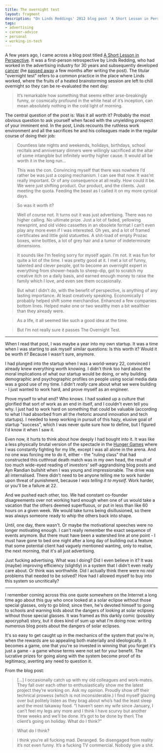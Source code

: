 ```yaml
---
title: The overnight test
layout: fragment
description: "On Linds Reddings' 2012 blog post 'A Short Lesson in Perspective', which reflects on his 30 years in the advertising industry and concludes that it wasn't worth it."
tags:
- advertising
- career-advice
- personal
- working-in-tech
---
```


A few years ago, I came across a blog post titled [A Short Lesson in Perspective](http://www.lindsredding.com/2012/03/11/a-overdue-lesson-in-perspective/). It was a first-person retrospective by Linds Redding, who had worked in the advertising industry for 30 years and subsequently developed [cancer](http://www.lindsredding.com/2012/03/13/the-etiquette-of-cancer/) (he [passed away](https://www.adweek.com/creativity/it-worth-it-notes-life-and-career-late-adman-145043/) a few months after writing the post). The titular "overnight test" refers to a common practice in the place where Linds worked, where the fruits of a heated brainstorming session are left to chill overnight so they can be re-evaluated the next day:

> It’s remarkable how something that seems either arse-breakingly funny, or cosmically profound in the white heat of it’s inception, can mean absolutely nothing in the cold light of morning.

The central question of the post is: Was it all worth it? Probably the most obvious question to ask yourself when faced with the unyielding prospect of your imminent end. In the post, Linds recounts the ruthless work environment and all the sacrifices he and his colleagues made in the regular course of doing their job:

> Countless late nights and weekends, holidays, birthdays, school recitals and anniversary dinners were willingly sacrificed at the altar of some intangible but infinitely worthy higher cause. It would all be worth it in the long run…

> This was the con. Convincing myself that there was nowhere I’d rather be was just a coping mechanism. I can see that now. It was’nt really important. Or of any consequence at all really. How could it be. We were just shifting product. Our product, and the clients. Just meeting the quota. Feeding the beast as I called it on my more cynical days.

> So was it worth it?

> Well of course not. It turns out it was just advertising. There was no higher calling. No ultimate prize. Just a lot of faded, yellowing newsprint, and old video cassettes in an obsolete format I can’t even play any more even if I was interested. Oh yes, and a lot of framed certificates and little gold statuettes. A shit-load of empty Prozac boxes, wine bottles, a lot of grey hair and a tumor of indeterminate dimensions.

> It sounds like I’m feeling sorry for myself again. I’m not. It was fun for quite a lot of the time. I was pretty good at it. I met a lot of funny, talented and clever people, got to become an overnight expert in everything from shower-heads to sheep-dip, got to scratch my creative itch on a daily basis, and earned enough money to raise the family which I love, and even see them occasionally.

> But what I didn’t do, with the benefit of perspective, is anything of any lasting importance. At least creatively speaking. Economically I probably helped shift some merchandise. Enhanced a few companies bottom lines. Helped make one or two wealthy men a bit wealthier than they already were.

> As a life, it all seemed like such a good idea at the time.

> But I’m not really sure it passes The Overnight Test.

***

When I read that post, I was maybe a year into my own startup. It was a time when I was starting to ask myself similar questions: Is this worth it? Would it be worth it? Because I wasn't sure, anymore.

I had plunged into the startup when I was a world-weary 22, convinced I already knew everything worth knowing. I didn't think too hard about the moral implications of what our startup would be doing, or why building demographic and psychographic profiles on people using social media data was a good use of my time. I didn't _really_ care about what we were building - I just wanted to work hard, and prove myself as an engineer.

Prove myself to what end? Who knows. I had soaked up a culture that glorified that sort of work as an end in itself, and I couldn't even tell you why. I just had to work hard on something that could be valuable (according to what I had absorbed from all the rhetoric around innovation and tech startups). I needed to keep working in pursuit of this hazy, elusive goal of startup "success", which I was never quite sure how to define, but I figured I'd know it when I saw it.

Even now, it hurts to think about how deeply I had bought into it. It was like a less physically brutal version of the spectacle in the [Hunger Games](/posts/fragments-9) where I was constantly fighting for my life, except I was all alone in the arena. And no one was forcing me to do it, either - the "ruling class" that had constructed this cutthroat death match was in my own head, the result of too much wide-eyed reading of investors' self-aggrandising blog posts and Ayn Randian bullshit when I was young and impressionable. The drive was all internalised. There didn't need to be anyone telling me to work harder upon threat of punishment, because _I was telling it to myself_. Work harder, or you'll be a failure at 22.

And we pushed each other, too. We had constant co-founder disagreements over not working hard enough when one of us would take a vacation that the others deemed superfluous, or put in less than like 60 hours on a given week. We would take turns being disillusioned, so there was always someone ready to whip the others back into shape.

Until, one day, there wasn't. Or maybe the motivational speeches were no longer motivating enough. I can't really remember the exact sequence of events anymore. But there must have been a watershed line at one point - I must have gone to bed one night after a long day of building out a feature that some potential client had vaguely mentioned wanting, only to realise, the next morning, that it's all just advertising.

Just fucking advertising. What was I doing? Did I even believe in it? It was (maybe) improving efficiency (slightly) in a system that I didn't even really care about. Or think was worthwhile. Did I actually think there were no _real_ problems that needed to be solved? How had I allowed myself to buy into this system so uncritically?

***

I remember coming across this one quote somewhere on the Internet a long time ago about this guy who once looked at a solar eclipse without those special glasses, only to go blind; since then, he's devoted himself to going to schools and warning kids about the dangers of looking at solar eclipses without those special glasses. It was framed as this darkly comic (possibly apocryphal) story, but it does kind of sum up what I'm doing now: writing numerous blog posts about the dangers of solar eclipses.

It's so easy to get caught up in the mechanics of the system that you're in, when the rewards are so appealing both materially and ideologically. It becomes a game, one that you're so invested in winning that you forget it's just a game - a game whose terms were not set for your benefit. The lucrative prizes for going along with the system become proof of its legitimacy, averting any need to question it.

From the blog post:

> [...] I occasionally catch up with my old colleagues and work-mates. They fall over each other to enthusiastically show me the latest project they’re working on. Ask my opinion. Proudly show off their technical prowess (which is not inconsiderable.) I find myself glazing over but politely listen as they brag about who’s had the least sleep and the most takaway food. “I haven’t seen my wife since January, I can’t feel my legs any more and I think I have scurvy but another three weeks and we’ll be done. It’s got to be done by then\ The client’s going on holiday. What do I think?”

> What do I think?

> I think you’re all fucking mad. Deranged. So disengaged from reality it’s not even funny. It’s a fucking TV commercial. Nobody give a shit.
